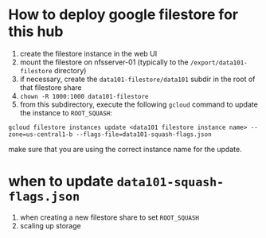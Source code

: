 # How to deploy google filestore for this hub

1. create the filestore instance in the web UI
2. mount the filestore on nfsserver-01 (typically to the `/export/data101-filestore` directory)
3. if necessary, create the `data101-filestore/data101` subdir in the root of that filestore share
4. `chown -R 1000:1000 data101-filestore`
5. from this subdirectory, execute the following `gcloud` command to update the instance to `ROOT_SQUASH`:
```
gcloud filestore instances update <data101 filestore instance name> --zone=us-central1-b --flags-file=data101-squash-flags.json
```

make sure that you are using the correct instance name for the update.

# when to update `data101-squash-flags.json`

1. when creating a new filestore share to set `ROOT_SQUASH`
2. scaling up storage
